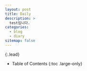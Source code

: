 ```yaml
---
layout: post
title: Daily
description: >
  test입니다.
categories:
  - blog
  - diary
sitemap: false
---
```



{:.lead}


- Table of Contents
{:toc .large-only}


